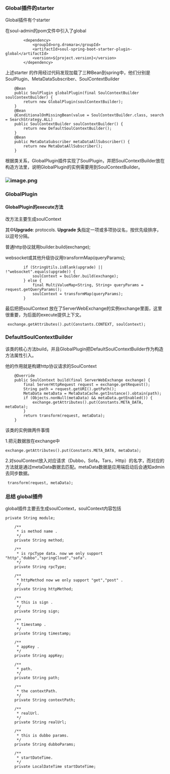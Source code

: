 ### Global插件的starter

Global插件有个starter

在soul-admin的pom文件中引入了global

```
        <dependency>
            <groupId>org.dromara</groupId>
            <artifactId>soul-spring-boot-starter-plugin-global</artifactId>
            <version>${project.version}</version>
        </dependency>
```

上述starter 的作用经过代码发现加载了三种Bean到spring中，他们分别是SoulPlugin、MetaDataSubscriber、SoulContextBuilder

```
    @Bean
    public SoulPlugin globalPlugin(final SoulContextBuilder soulContextBuilder) {
        return new GlobalPlugin(soulContextBuilder);
    }
    @Bean
    @ConditionalOnMissingBean(value = SoulContextBuilder.class, search = SearchStrategy.ALL)
    public SoulContextBuilder soulContextBuilder() {
        return new DefaultSoulContextBuilder();
    }
    @Bean
    public MetaDataSubscriber metaDataAllSubscriber() {
        return new MetaDataAllSubscriber();
    }
```

根据类关系，GlobalPlugin插件实现了SoulPlugin，并把SoulContextBuilder放在构造方法里，说明GlobalPlugin的实例需要用到SoulContextBuilder。

### ![image.png](https://cdn.nlark.com/yuque/0/2021/png/2542319/1611619668710-04fe0b78-8a95-4e0e-acc3-0b8d218084fb.png)

### GlobalPlugin 

#### GlobalPlugin的execute方法

改方法主要生成soulContext

其中**Upgrade**: protocols. **Upgrade 头**指定一项或多项协议名，按优先级排序，以逗号分隔。

普通http协议就用builder.build(exchange);

websocket或其他升级协议用transformMap(queryParams);

```
        if (StringUtils.isBlank(upgrade) || !"websocket".equals(upgrade)) {
            soulContext = builder.build(exchange);
        } else {
            final MultiValueMap<String, String> queryParams = request.getQueryParams();
            soulContext = transformMap(queryParams);
        }
```

最后把把soulContext 放在了ServerWebExchange的实例exchange里面，这里很重要，为后面的execute提供上下文。

```
 exchange.getAttributes().put(Constants.CONTEXT, soulContext);
```

### DefaultSoulContextBuilder

该类的核心方法build，并且GlobalPlugin把DefaultSoulContextBuilder作为构造方法属性引入。

他的作用就是构建http协议请求的SoulContext

```
    @Override
    public SoulContext build(final ServerWebExchange exchange) {
        final ServerHttpRequest request = exchange.getRequest();
        String path = request.getURI().getPath();
        MetaData metaData = MetaDataCache.getInstance().obtain(path);
        if (Objects.nonNull(metaData) && metaData.getEnabled()) {
            exchange.getAttributes().put(Constants.META_DATA, metaData);
        }
        return transform(request, metaData);
    }
```

该类的实例做两件事情

1.把元数据放在exchange中

```
exchange.getAttributes().put(Constants.META_DATA, metaData);
```

2.对soulContext放入对应请求（Dubbo，Sofa，Tars，Http）的名字，而对应的方法就是通过metaData数据去匹配。metaData数据是应用端启动后会通知admin去同步数据。

```
 transform(request, metaData);
```

### 总结 global插件

global插件主要去生成soulContext，soulContext内容包括

```
private String module;

    /**
     * is method name .
     */
    private String method;

    /**
     * is rpcType data. now we only support "http","dubbo","springCloud","sofa".
     */
    private String rpcType;

    /**
     * httpMethod now we only support "get","post" .
     */
    private String httpMethod;

    /**
     * this is sign .
     */
    private String sign;

    /**
     * timestamp .
     */
    private String timestamp;

    /**
     * appKey .
     */
    private String appKey;

    /**
     * path.
     */
    private String path;
    
    /**
     * the contextPath.
     */
    private String contextPath;

    /**
     * realUrl.
     */
    private String realUrl;

    /**
     * this is dubbo params.
     */
    private String dubboParams;

    /**
     * startDateTime.
     */
    private LocalDateTime startDateTime;
```